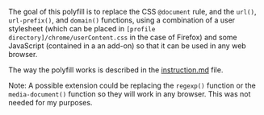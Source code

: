 The goal of this polyfill is to replace the CSS `@document` rule, and the `url()`, `url-prefix()`, and `domain()` functions, using a combination of a user stylesheet (which can be placed in ``[profile directory]/chrome/userContent.css`` in the case of Firefox) and some JavaScript (contained in a an add-on) so that it can be used in any web browser.

The way the polyfill works is described in the [instruction.md](Instruction) file.

Note: A possible extension could be replacing the `regexp()` function or the `media-document()` function so they will work in any browser. This was not needed for my purposes.
